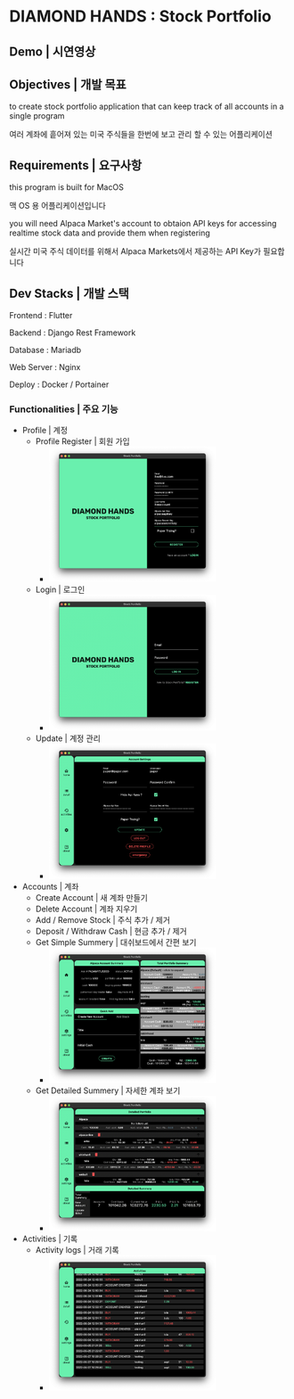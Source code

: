 # DIAMOND HANDS : Stock Portfolio

## Demo | 시연영상

## Objectives | 개발 목표
  to create stock portfolio application that can keep track of all accounts in a single program
  
  여러 계좌에 흩어져 있는 미국 주식들을 한번에 보고 관리 할 수 있는 어플리케이션
 
## Requirements | 요구사항
  this program is built for MacOS
  
  맥 OS 용 어플리케이션입니다
  
  you will need Alpaca Market's account to obtaion API keys for accessing realtime stock data and provide them when registering
  
  실시간 미국 주식 데이터를 위해서 Alpaca Markets에서 제공하는 API Key가 필요합니다
  

## Dev Stacks | 개발 스택
  Frontend : Flutter
  
  Backend : Django Rest Framework
  
  Database : Mariadb
  
  Web Server : Nginx
  
  Deploy : Docker / Portainer
  
 ### Functionalities | 주요 기능
  - Profile | 계정
    - Profile Register | 회원 가입
      -  <img src="readme_screenshots/register.png" width = 300>
    - Login | 로그인
      - <img src="readme_screenshots/login.png" width = 300>
    - Update | 계정 관리
      - <img src="readme_screenshots/settings.png" width = 300>
  - Accounts | 계좌
    - Create Account | 새 계좌 만들기
    - Delete Account | 계좌 지우기
    - Add / Remove Stock | 주식 추가 / 제거
    - Deposit / Withdraw Cash | 현금 추가 / 제거
    - Get Simple Summery | 대쉬보드에서 간편 보기
      - <img src="readme_screenshots/dashboard.png" width = 300> 
    - Get Detailed Summery | 자세한 계좌 보기
      - <img src="readme_screenshots/detail.png" width = 300>
  - Activities | 기록
    - Activity logs | 거래 기록
      - <img src="readme_screenshots/activity.png" width = 300>
